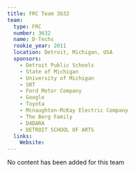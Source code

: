 ```yaml
---
title: FRC Team 3632
team:
  type: FRC
  number: 3632
  name: D-Techs
  rookie_year: 2011
  location: Detroit, Michigan, USA
  sponsors:
    - Detroit Public Schools
    - State of Michigan
    - University of Michigan
    - SRT
    - Ford Motor Company
    - Google
    - Toyota
    - Mcnaughton-McKay Electric Company
    - The Berg Family
    - DADARA
    - DETROIT SCHOOL OF ARTS
  links:
    Website: 
---
```

No content has been added for this team